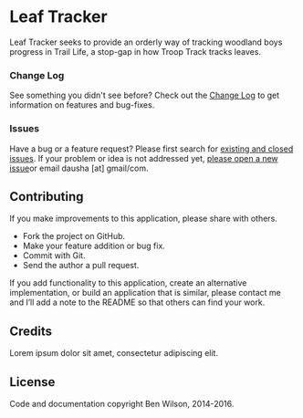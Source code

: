 Leaf Tracker
=========

Leaf Tracker seeks to provide an orderly way of tracking woodland boys progress in Trail Life, a stop-gap in how Troop Track tracks leaves.

### Change Log

See something you didn't see before? Check out the [Change Log](/Merovex/leaf-blower/blob/master/CHANGELOG.md) to get information on features and bug-fixes.

### Issues

Have a bug or a feature request? Please first search for [existing and closed issues](/Merovex/leaf-blower/issues). If your problem or idea is not addressed yet, [please open a new issue](/Merovex/leaf-blower/issues/new)or email dausha [at] gmail/com.

Contributing
------------

If you make improvements to this application, please share with others.

-   Fork the project on GitHub.
-   Make your feature addition or bug fix.
-   Commit with Git.
-   Send the author a pull request.

If you add functionality to this application, create an alternative
implementation, or build an application that is similar, please contact
me and I’ll add a note to the README so that others can find your work.

Credits
-------

Lorem ipsum dolor sit amet, consectetur adipiscing elit.

License
-------

Code and documentation copyright Ben Wilson, 2014-2016.
